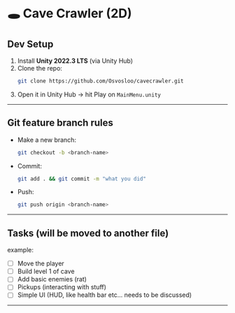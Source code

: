 # 🕳️ Cave Crawler (2D)


## Dev Setup

1. Install **Unity 2022.3 LTS** (via Unity Hub)
2. Clone the repo:
   ```bash
   git clone https://github.com/Osvosloo/cavecrawler.git
   ```
3. Open it in Unity Hub → hit Play on `MainMenu.unity`

---

## Git feature branch rules
- Make a new branch:
  ```bash
  git checkout -b <branch-name>
  ```
- Commit:
  ```bash
  git add . && git commit -m "what you did"
  ```
- Push:
  ```bash
  git push origin <branch-name>
  ```

---

## Tasks (will be moved to another file)
example:

- [ ] Move the player
- [ ] Build level 1 of cave
- [ ] Add basic enemies (rat)
- [ ] Pickups (interacting with stuff)
- [ ] Simple UI (HUD, like health bar etc... needs to be discussed)
---